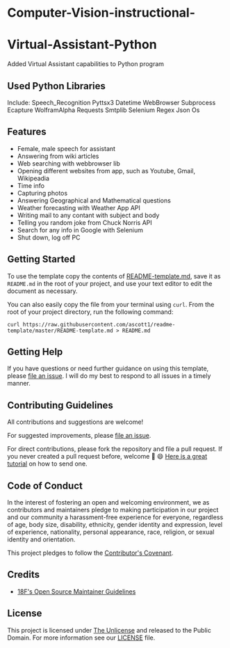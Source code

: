 # Computer-Vision-instructional-

# Virtual-Assistant-Python
Added Virtual Assistant capabilities to Python program

## Used Python Libraries
Include:
  Speech_Recognition
  Pyttsx3
  Datetime
  WebBrowser
  Subprocess
  Ecapture
  WolframAlpha
  Requests
  Smtplib
  Selenium
  Regex
  Json
  Os

## Features

- Female, male speech for assistant
- Answering from wiki articles 
- Web searching with webbrowser lib
- Opening different websites from app, such as Youtube, Gmail, Wikipeadia
- Time info
- Capturing photos
- Answering Geographical and Mathematical questions
- Weather forecasting with Weather App API
- Writing mail to any contant with subject and body
- Telling you random joke from Chuck Norris API
- Search for any info in Google with Selenium
- Shut down, log off PC

## Getting Started

To use the template copy the contents of [README-template.md](https://github.com/ascott1/readme-template/blob/master/README-template.md), save it as `README.md` in the root of your project, and use your text editor to edit the document as necessary.

You can also easily copy the file from your terminal using `curl`. From the root of your project directory, run the following command:

```
curl https://raw.githubusercontent.com/ascott1/readme-template/master/README-template.md > README.md
```

## Getting Help

If you have questions or need further guidance on using this template, please [file an issue](https://github.com/elvinaqa/vitual-assistant-python/issues). I will do my best to respond to all issues in a timely manner.

## Contributing Guidelines

All contributions and suggestions are welcome!

For suggested improvements, please [file an issue](https://github.com/elvinaqa/vitual-assistant-python/issues).

For direct contributions, please fork the repository and file a pull request. If you never created a pull request before, welcome 🎉 😄 [Here is a great tutorial](https://egghead.io/series/how-to-contribute-to-an-open-source-project-on-github) on how to send one.

## Code of Conduct

In the interest of fostering an open and welcoming environment, we as contributors and maintainers pledge to making participation in our project and our community a harassment-free experience for everyone, regardless of age, body size, disability, ethnicity, gender identity and expression, level of experience, nationality, personal appearance, race, religion, or sexual identity and orientation.

This project pledges to follow the [Contributor's Covenant](http://contributor-covenant.org/version/1/4/).

## Credits


- [18F's Open Source Maintainer Guidelines](https://pages.18f.gov/open-source-program/pages/maintainer_guidelines/)

## License

This project is licensed under [The Unlicense](https://unlicense.org/) and released to the Public Domain. For more information see our [LICENSE](https://github.com/ascott1/readme-template/blob/master/LICENSE) file.
